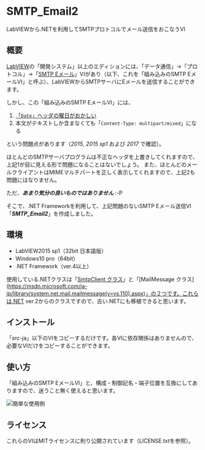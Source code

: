 # SMTP_Email2
LabVIEWから.NETを利用してSMTPプロトコルでメール送信をおこなうVI

## 概要
[LabVIEW](http://www.ni.com/ja-jp/shop/labview.html)の「開発システム」以上のエディションには、「データ通信」->「プロトコル」->「[SMTP Eメール](http://zone.ni.com/reference/ja-XX/help/371361P-0112/lvcomm/smtp_client/)」VIがあり（以下、これを「組み込みのSMTP EメールVI」と呼ぶ）、LabVIEWからSMTPサーバにEメールを送信することができます。

しかし、この「組み込みのSMTP EメールVI」には、
1. [「```Date```」ヘッダの曜日がおかしい](http://bananawani-mc.blogspot.jp/2018/01/n.html)
2. 本文がテキストしか含まなくても「```Content-Type: multipart/mixed```」になる

という問題点があります（*2015*, *2015 sp1* および *2017* で確認）。

ほとんどのSMTPサーバプログラムは不正なヘッダを上書きしてくれますので、上記1が目に見える形で問題になることはないでしょう。
また、ほとんどのメールクライアントはMIMEマルチパートを正しく表示してくれますので、上記2も問題にはなりません。

ただ、***あまり気分の良いものではありません*** :-P

そこで、.NET Frameworkを利用して、上記問題のないSMTP Eメール送信VI「***SMTP_Email2***」を作成しました。

## 環境
+ LabVIEW2015 sp1（32bit 日本語版）
+ Windows10 pro（64bit）
+ .NET Framework（ver.4以上）

使用している.NETクラスは「[SmtpClient クラス](https://msdn.microsoft.com/ja-jp/library/system.net.mail.smtpclient(v=vs.110).aspx)」と「[MailMessage クラス](https://msdn.microsoft.com/ja-jp/library/system.net.mail.mailmessage(v=vs.110).aspx)」の２つです。これらは.NET ver.2からのクラスですので、古い.NETにも移植できると思います。

## インストール
「src-ja」以下のVIをコピーするだけです。各VIに依存関係はありませんので、必要なVIだけをコピーすることができます。

## 使い方
「組み込みのSMTP EメールVI」と、構成・制御記名・端子位置を互換にしてありますので、迷うこと無く使えると思います。

![簡単な使用例](https://user-images.githubusercontent.com/26862256/35136585-c414a53c-fd27-11e7-9c2d-fc217e7e681b.png)


## ライセンス
これらのVIはMITライセンスに則り公開されています（LICENSE.txtを参照）。
